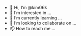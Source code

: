 - 👋 Hi, I’m @kim06k
- 👀 I’m interested in ...
- 🌱 I’m currently learning ...
- 💞️ I’m looking to collaborate on ...
- 📫 How to reach me ...

<!---
kim06k/kim06k is a ✨ special ✨ repository because its `README.md` (this file) appears on your GitHub profile.
You can click the Preview link to take a look at your changes.
--->
